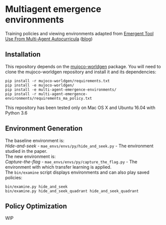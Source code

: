 # Multiagent emergence environments
Training policies and viewing environments adapted from [Emergent Tool Use From Multi-Agent Autocurricula](https://arxiv.org/abs/1909.07528) ([blog](https://openai.com/blog/emergent-tool-use/))

## Installation
This repository depends on the [mujoco-worldgen](https://github.com/openai/mujoco-worldgen) package. You will need to clone the mujoco-worldgen repository and install it and its dependencies:
```
pip install -r mujoco-worldgen/requirements.txt
pip install -e mujoco-worldgen/
pip install -e multi-agent-emergence-environments/
pip install -r multi-agent-emergence-environments/requirements_ma_policy.txt
```
This repository has been tested only on Mac OS X and Ubuntu 16.04 with Python 3.6

## Environment Generation
The baseline environment is: \
*Hide-and-seek* - `mae_envs/envs/py/hide_and_seek.py` - The environment studied in the paper. \
The new environment is: \
*Capture-the-flag* - `mae_envs/envs/py/capture_the_flag.py` - The environment with which transfer learning is applied. \
The `bin/examine` script displays environments and can also play saved policies:
```
bin/examine.py hide_and_seek
bin/examine.py hide_and_seek_quadrant hide_and_seek_quadrant
``` 

## Policy Optimization
WIP
